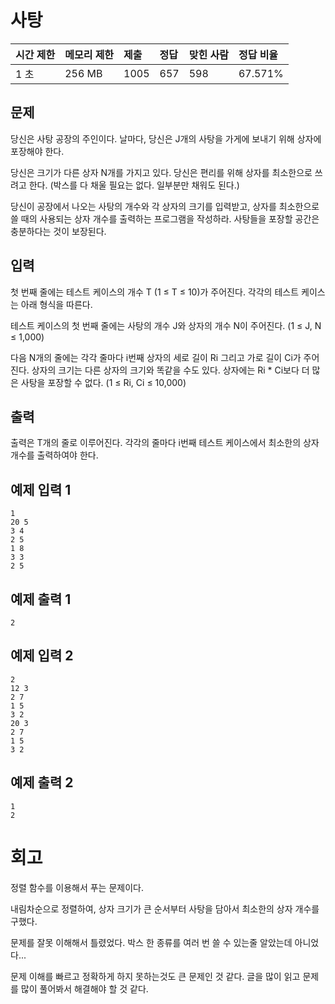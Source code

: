 # 사탕 

| 시간 제한 | 메모리 제한 | 제출 | 정답 | 맞힌 사람 | 정답 비율 |
| :-------- | :---------- | :--- | :--- | :-------- | :-------- |
| 1 초      | 256 MB      | 1005 | 657  | 598       | 67.571%   |

## 문제

당신은 사탕 공장의 주인이다. 날마다, 당신은 J개의 사탕을 가게에 보내기 위해 상자에 포장해야 한다.

당신은 크기가 다른 상자 N개를 가지고 있다. 당신은 편리를 위해 상자를 최소한으로 쓰려고 한다. (박스를 다 채울 필요는 없다. 일부분만 채워도 된다.)

당신이 공장에서 나오는 사탕의 개수와 각 상자의 크기를 입력받고, 상자를 최소한으로 쓸 때의 사용되는 상자 개수를 출력하는 프로그램을 작성하라. 사탕들을 포장할 공간은 충분하다는 것이 보장된다.

## 입력

첫 번째 줄에는 테스트 케이스의 개수 T (1 ≤ T ≤ 10)가 주어진다. 각각의 테스트 케이스는 아래 형식을 따른다.

테스트 케이스의 첫 번째 줄에는 사탕의 개수 J와 상자의 개수 N이 주어진다. (1 ≤ J, N ≤ 1,000)

다음 N개의 줄에는 각각 줄마다 i번째 상자의 세로 길이 Ri 그리고 가로 길이 Ci가 주어진다. 상자의 크기는 다른 상자의 크기와 똑같을 수도 있다. 상자에는 Ri * Ci보다 더 많은 사탕을 포장할 수 없다. (1 ≤ Ri, Ci ≤ 10,000)

## 출력

출력은 T개의 줄로 이루어진다. 각각의 줄마다 i번째 테스트 케이스에서 최소한의 상자 개수를 출력하여야 한다.

## 예제 입력 1

```
1
20 5
3 4
2 5
1 8
3 3
2 5
```

## 예제 출력 1 

```
2
```

## 예제 입력 2

```
2
12 3
2 7
1 5
3 2
20 3
2 7
1 5
3 2
```

## 예제 출력 2

```
1
2
```

# 회고

정렬 함수를 이용해서 푸는 문제이다.

내림차순으로 정렬하여, 상자 크기가 큰 순서부터 사탕을 담아서 최소한의 상자 개수를 구했다.

문제를 잘못 이해해서 틀렸었다. 박스 한 종류를 여러 번 쓸 수 있는줄 알았는데 아니었다...

문제 이해를 빠르고 정확하게 하지 못하는것도 큰 문제인 것 같다. 글을 많이 읽고 문제를 많이 풀어봐서 해결해야 할 것 같다.